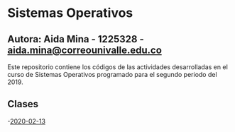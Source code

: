 
# Sistemas Operativos

## Autora: Aida Mina - 1225328 - [aida.mina@correounivalle.edu.co](aida.mina@correounivalle.edu)

Este repositorio contiene los códigos de las actividades desarrolladas en el curso de Sistemas Operativos programado para el segundo periodo del 2019.

## Clases

-[2020-02-13](aida.mina@correounivalle.edu.co)
